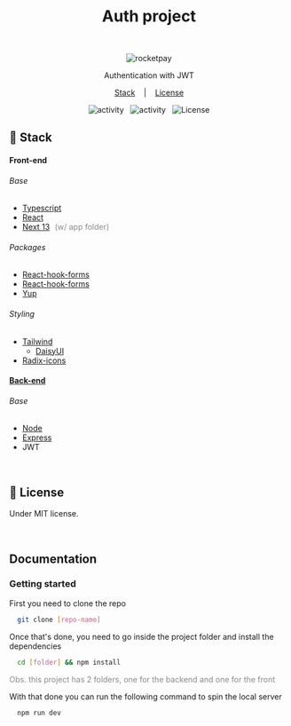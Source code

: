 <h1 align="center"> Auth project </h1>

<br>

<p align="center">
  <img alt="rocketpay" src="https://xesque.rocketseat.dev/platform/1654117672768.svg" />
</p>

<p align="center">
  Authentication with JWT
</p>

<p align="center">
  <a href="#-stack">Stack</a> &nbsp;&nbsp;&nbsp;|&nbsp;&nbsp;&nbsp;
  <a href="#memo-license">License</a>
</p>

<p align="center">
  <img alt="activity" src="https://img.shields.io/github/last-commit/Nyyu/ignite-rocketseat?labelColor=121214&color=%2349AA26" />
  &nbsp;
  <img alt="activity" src="https://img.shields.io/github/commit-activity/w/Nyyu/ignite-rocketseat?labelColor=121214&color=%2349AA26" />
  &nbsp;
  <img alt="License" src="https://img.shields.io/static/v1?label=license&message=MIT&color=49AA26&labelColor=121214" />
</p>

## 🚀 Stack

#### Front-end

###### Base

- [Typescript](https://www.typescriptlang.org/)
- [React](https://reactjs.org/)
- [Next 13](https://beta.nextjs.org/docs/getting-started) <span style="opacity: 50%; margin-left: 5px;">(w/ app folder)</span>

###### Packages

- [React-hook-forms](https://react-hook-form.com/)
- [React-hook-forms](https://react-hook-form.com/)
- [Yup](https://github.com/jquense/yup)
<!-- - [React-query](https://react-query-v3.tanstack.com/) <span style="opacity: 50%; margin-left: 5px;">gonna add later on</span> -->

###### Styling

- [Tailwind](https://tailwindcss.com)
  - [DaisyUI](https://daisyui.com/)
- [Radix-icons](https://icons.radix-ui.com/)

#### [Back-end](https://github.com/rocketseat-education/ignite-reactjs-auth-backend)

###### Base

- [Node](https://nodejs.org/)
- [Express](https://expressjs.com/)
- JWT

<br />

## :memo: License

Under MIT license.

<br>

## Documentation

### Getting started

<p>
  First you need to clone the repo
</p>

```bash
  git clone [repo-name]
```

<p>
  Once that's done, you need to go inside the project folder and install the dependencies
</p>

```bash
  cd [folder] && npm install
```

<span style="opacity: 50%">Obs. this project has 2 folders, one for the backend and one for the front</span>

<p>
  With that done you can run the following command to spin the local server
</p>

```bash
  npm run dev
```
